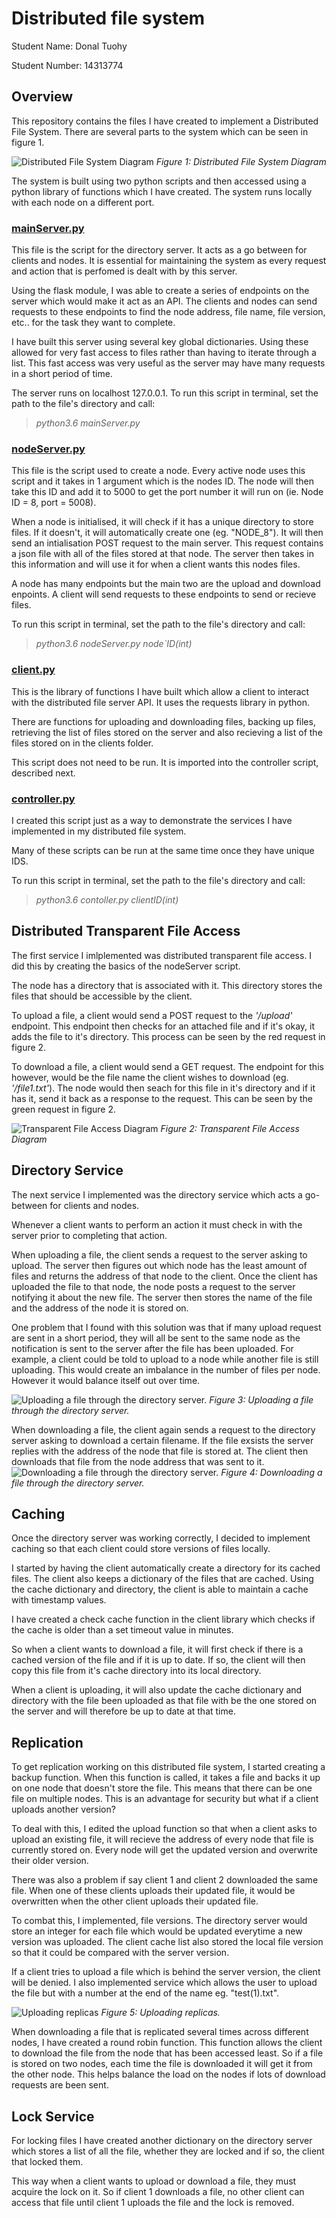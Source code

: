 # Distributed file system

Student Name: Donal Tuohy

Student Number: 14313774

## Overview
This repository contains the files I have created to implement a Distributed File System. There are several parts to the system which can be seen in figure 1.

![Distributed File System Diagram](https://user-images.githubusercontent.com/20796292/33880900-05061398-df2b-11e7-845e-a4eafbca43bf.png "Figure 1: Distributed File System Diagram")
*Figure 1: Distributed File System Diagram* 

The system is built using two python scripts and then accessed using a python library of functions which I have created. The system runs locally with each node on a different port.

### [mainServer.py](https://github.com/donaltuohy/DFS/blob/master/mainServer.py)
This file is the script for the directory server. It acts as a go between for clients and nodes. It is essential for maintaining the system as every request and action that is perfomed is dealt with by this server.

Using the flask module, I was able to create a series of endpoints on the server which would make it act as an API. The clients and nodes can send requests to these endpoints to find the node address, file name, file version, etc.. for the task they want to complete. 

I have built this server using several key global dictionaries. Using these allowed for very fast access to files rather than having to iterate through a list. This fast access was very useful as the server may have many requests in a short period of time.

The server runs on localhost 127.0.0.1. To run this script in terminal, set the path to the file's directory and call:

>*python3.6 mainServer.py*

### [nodeServer.py](https://github.com/donaltuohy/DFS/blob/master/nodeServer.py)
This file is the script used to create a node. Every active node uses this script and it takes in 1 argument which is the nodes ID. The node will then take this ID and add it to 5000 to get the port number it will run on (ie. Node ID = 8, port = 5008).

When a node is initialised, it will check if it has a unique directory to store files. If it doesn't, it will automatically create one (eg. "NODE_8"). It will then send an intialisation POST request to the main server. This request contains a json file with all of the files stored at that node. The server then takes in this information and will use it for when a client wants this nodes files.   

A node has many endpoints but the main two are the upload and download enpoints. A client will send requests to these endpoints to send or recieve files.

To run this script in terminal, set the path to the file's directory and call:

>*python3.6 nodeServer.py node`ID(int)*

### [client.py](https://github.com/donaltuohy/DFS/blob/master/clientDirectory/client.py)        
This is the library of functions I have built which allow a client to interact with the distributed file server API. It uses the requests library in python.

There are functions for uploading and downloading files, backing up files, retrieving the list of files stored on the server and also recieving a list of the files stored on in the clients folder.  

This script does not need to be run. It is imported into the controller script, described next. 

### [controller.py](https://github.com/donaltuohy/DFS/blob/master/clientDirectory/controller.py) 
I created this script just as a way to demonstrate the services I have implemented in my distributed file system. 

Many of these scripts can be run at the same time once they have unique IDS. 

To run this script in terminal, set the path to the file's directory and call:

>*python3.6 contoller.py clientID(int)*

## Distributed Transparent File Access
The first service I imlplemented was distributed transparent file access. I did this by creating the basics of the nodeServer script.

The node has a directory that is associated with it. This directory stores the files that should be accessible by the client.

To upload a file, a client would send a POST request to the *'/upload'* endpoint. This endpoint then checks for an attached file and if it's okay, it adds the file to it's directory. This process can be seen by the red request in figure 2. 

To download a file, a client would send a GET request. The endpoint for this however, would be the file name the client wishes to download (eg. *'/file1.txt'*). The node would then seach for this file in it's directory and if it has it, send it back as a response to the request. This can be seen by the green request in figure 2.

![Transparent File Access Diagram](https://user-images.githubusercontent.com/20796292/33941766-9a5015c6-e00b-11e7-9197-713792f032c0.png)
*Figure 2: Transparent File Access Diagram* 


## Directory Service
The next service I implemented was the directory service which acts a go-between for clients and nodes.

Whenever a client wants to perform an action it must check in with the server prior to completing that action.

When uploading a file, the client sends a request to the server asking to upload. The server then figures out which node has the least amount of files and returns the address of that node to the client. Once the client has uploaded the file to that node, the node posts a request to the server notifying it about the new file. 
The server then stores the name of the file and the address of the node it is stored on.

One problem that I found with this solution was that if many upload request are sent in a short period, they will all be sent to the same node as the notification is sent to the server after the file has been uploaded. For example, a client could be told to upload to a node while another file is still uploading. This would create an imbalance in the number of files per node. However it would balance itself out over time.

![Uploading a file through the directory server.](https://user-images.githubusercontent.com/20796292/34057126-a966c1ae-e1cd-11e7-85a1-c55c1dde4810.png)
*Figure 3: Uploading a file through the directory server.* 

When downloading a file, the client again sends a request to the directory server asking to download a certain filename. If the file exsists the server replies with the address of the node that file is stored at. The client then downloads that file from the node address that was sent to it. 
![Downloading a file through the directory server.](https://user-images.githubusercontent.com/20796292/34057565-6802751c-e1cf-11e7-8778-e6b0221ee535.png)
*Figure 4: Downloading a file through the directory server.*   

## Caching
Once the directory server was working correctly, I decided to implement caching so that each client could store versions of files locally.

I started by having the client automatically create a directory for its cached files. The client also keeps a dictionary of the files that are cached. Using the cache dictionary and directory, the client is able to maintain a cache with timestamp values.

I have created a check cache function in the client library which checks if the cache is older than a set timeout value in minutes. 

So when a client wants to download a file, it will first check if there is a cached version of the file and if it is up to date. If so, the client will then copy this file from it's cache directory into its local directory.

When a client is uploading, it will also update the cache dictionary and directory with the file been uploaded as that file with be the one stored on the server and will therefore be up to date at that time.

## Replication
To get replication working on this distributed file system, I started creating a backup function. When this function is called, it takes a file and backs it up on one node that doesn't store the file. This means that there can be one file on multiple nodes. This is an advantage for security but what if a client uploads another version?

To deal with this, I edited the upload function so that when a client asks to upload an existing file, it will recieve the address of every node that file is currently stored on. Every node will get the updated version and overwrite their older version.

There was also a problem if say client 1 and client 2 downloaded the same file. When one of these clients uploads their updated file, it would be overwritten when the other client uploads their updated file. 

To combat this, I implemented, file versions. The directory server would store an integer for each file which would be updated everytime a new version was uploaded. The client cache list also stored the local file version so that it could be compared with the server version.

If a client tries to upload a file which is behind the server version, the client will be denied. I also implemented service which allows the user to upload the file but with a number at the end of the name eg. "test(1).txt".

![Uploading replicas](https://user-images.githubusercontent.com/20796292/34057938-13075544-e1d1-11e7-97a0-dc7e54e55667.png)
*Figure 5: Uploading replicas.*

When downloading a file that is replicated several times across different nodes, I have created a round robin function. This function allows the client to download the file from the node that has been accessed least. So if a file is stored on two nodes, each time the file is downloaded it will get it from the other node. This helps balance the load on the nodes if lots of download requests are been sent.

## Lock Service
For locking files I have created another dictionary on the directory server which stores a list of all the file, whether they are locked and if so, the client that locked them.

This way when a client wants to upload or download a file, they must acquire the lock on it. So if client 1 downloads a file, no other client can access that file until client 1 uploads the file and the lock is removed.



